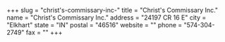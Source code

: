 +++
slug = "christ's-commissary-inc-"
title = "Christ's Commissary Inc."
name = "Christ's Commissary Inc."
address = "24197 CR 16 E"
city = "Elkhart"
state = "IN"
postal = "46516"
website = ""
phone = "574-304-2749"
fax = ""
+++
